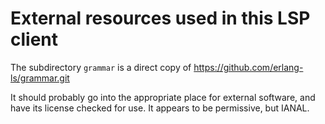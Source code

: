 # External resources used in this LSP client

The subdirectory `grammar` is a direct copy of https://github.com/erlang-ls/grammar.git

It should probably go into the appropriate place for external software, and
have its license checked for use. It appears to be permissive, but IANAL.
